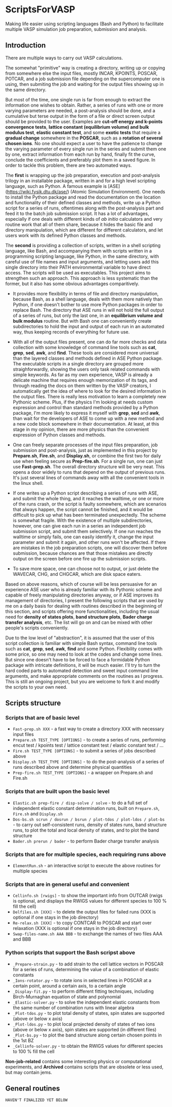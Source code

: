 ScriptsForVASP
==============
Making life easier using scripting languages (Bash and Python) to facilitate multiple VASP simulation job preparation, submission and analysis.

Introduction
--------------

There are multiple ways to carry out VASP calculations.

The somewhat "primitive" way is creating a directory, writing up or copying from somewhere else the input files, mostly INCAR, KPOINTS, POSCAR, POTCAR, and a job submission file depending on the supercomputer one is using, then submiting the job and waiting for the output files showing up in the same directory. 

But most of the time, one single run is far from enough to extract the information one wishes to obtain. Rather, a series of runs with one or more varying parameters are needed, a post-analysis should be done, and a cumulative but terse output in the form of a file or direct screen output should be provided to the user. Examples are __cut-off energy and k-points convergence tests__, __lattice constant (equilibrium volume) and bulk modulus test__, __elastic constant test__, and some __exotic tests__ that require a __gradual change__ somewhere in the __POSCAR__, such as a __rotation of several chosen ions__. No one should expect a user to have the patience to change the varying parameter of every single run in the series and submit them one by one, extract information from each run by hand, finally fit the curve, conclude the coefficients and preferably plot them in a saved figure. In order to tackle this problem, there are two automated ways.

The __first__ is wrapping up the job preparation, execution and post-analysis trilogy in an installable package, written in and for a high level scripting language, such as Python. A famous example is [ASE] (https://wiki.fysik.dtu.dk/ase/) (Atomic Simulation Environment). One needs to install the Python package and read the documentation on the location and functionality of their defined classes and methods, write up a Python script for a series of runs, oftentimes along with the post-analysis part and feed it to the batch job submission script. It has a lot of advantages, especially if one deals with different kinds of _ab initio_ calculators and very routine work that all of them share, because it hides the basic file and directory manipulation, which are different for different calculators, and let users work with its defined Python classes and methods.

The __second__ is providing a collection of scripts, written in a shell scripting language, like Bash, and accompanying them with scripts written in a programming scripting language, like Python, in the same directory, with careful use of file names and input arguments, and letting users add this single directory into their PATH environmental variable to have direct access. The scripts will be used as executables. This project aims to strengthen such an approach. This approach is less systematic than the former, but it also has some obvious advantages comparitively.

* It provides more flexibility in terms of file and directory manipulation, because Bash, as a shell language, deals with them more natively than Python, if one doesn't bother to use more Python packages in order to replace Bash. The directory that ASE runs in will not hold the full output of a series of runs, but only the last one, in an __equilibrium volume and bulk modulus__ routine. But with Bash one can conveniently create subdirectories to hold the input and output of each run in an automated way, thus keeping records of everything for future use.

* With all of the output files present, one can do far more checks and data collection with some knowledge of command line tools such as __cat__, __grep__, __sed__, __awk__, and __find__. These tools are considered more universal than the layered classes and methods defined in ASE Python package. The executable scripts in a single directory are grouped more straighforwardly, showing the users only task related commands with simple keywords. As far as my own experience, VASP is already a delicate machine that requires enough memorization of its tags, and through reading the docs on them written by the VASP creators, I automatically get the idea of where to look for the desired information in the output files. There is really less motivation to learn a completely new Pythonic scheme. Plus, if the physics I'm looking at needs custom expression and control than standard methods provided by a Python package, I'm more likely to express it myself with __grep__, __sed__ and __awk__, than wait for the developers of ASE to come up with a new method and a new code block somewhere in their documentation. At least, at this stage in my opinion, there are more physics than the convenient expression of Python classes and methods.

* One can freely separate processes of the input files preparation, job submission and post-analysis, just as implemented in this project by __Prepare.sh__, __Fire.sh__, and __Display.sh__, or combine the first two for daily use when feeling secure as __Prep-fire.sh__. For a single run, one can just use __Fast-prep.sh__. The overall directory structure will be very neat. This opens a door widely to runs that depend on the output of previous runs. It's just several lines of commands away with all the convenient tools in the linux shell.

* If one writes up a Python script describing a series of runs with ASE, and submit the whole thing, and it reaches the walltime, or one or more of the runs crash, or the script is faulty somewhere, which are scenarios that always happen, the script cannot be finished, and it would be difficult to pick up what has been terminated unexpectedly. The scheme is somewhat fragile. With the existence of multiple subdirectories, however, one can give each run in a series an independent job submission script, and submit them selectively. If one run reaches the walltime or simply fails, one can easily identify it, change the input parameter and submit it again, and other runs won't be affected. If there are mistakes in the job preparation scripts, one will discover them before submission, because chances are that those mistakes are directly output on the screen before one fire up the submission scripts.


* To save more space, one can choose not to output, or just delete the WAVECAR, CHG, and CHGCAR, which are disk space eaters.

Based on above reasons, which of course will be less persuasive for an experience ASE user who is already familiar with its Pythonic scheme and capable of freely manipulating directories anyway, or if ASE improves its management of directories, I present the following scripts that are used by me on a daily basis for dealing with routines described in the beginning of this section, and scripts offering more functionalities, including the usual need for __density of states plots__, __band structure plots__, __Bader charge transfer analysis__, etc. The list will go on and can be mixed with other people's scripts conveniently.

Due to the low level of "abstraction", it is assumed that the user of this script collection is familiar with simple Bash syntax, command line tools such as __cat__, __grep__, __sed__, __awk__, __find__ and some Python. Flexibility comes with some price, so one may need to look at the codes and change some lines. But since one doesn't have to be forced to face a formidable Python package with intricate definitions, it will be much easier. I'll try to turn the hard coded parts to automated detection and sweet input command line arguments, and make appropriate comments on the routines as I progress. This is still an ongoing project, but you are welcome to fork it and modify the scripts to your own need.

Scripts structure
---------------------

### Scripts that are of basic level

* `Fast-prep.sh XXX` - a fast way to create a directory XXX with necessary input files
* `Prepare.sh TEST_TYPE [OPTIONS]` - to create a series of runs, performing encut test / kpoints test / lattice constant test / elastic constant test / ...
* `Fire.sh TEST_TYPE [OPTIONS]` - to submit a series of jobs described above
* `Display.sh TEST_TYPE [OPTIONS]` - to do the post-analysis of a series of runs described above and determine physical quantities
* `Prep-fire.sh TEST_TYPE [OPTIONS]` - a wrapper on Prepare.sh and Fire.sh

### Scripts that are built upon the basic level

* `Elastic.sh prep-fire / disp-solve / solve` - to do a full set of independent elastic constant determination runs, built on `Prepare.sh`, `Fire.sh` and `Display.sh`
* `Dos-bs.sh scrun / dosrun / bsrun / plot-tdos / plot-ldos / plot-bs` - to carry out self-consistent runs, density of states runs, band structure runs, to plot the total and local density of states, and to plot the band structure
* `Bader.sh prerun / bader` - to perform Bader charge transfer analysis

### Scripts that are for multiple species, each requiring runs above

* `ElementRun.sh` - an interactive script to execute the above routines for multiple species

### Scripts that are in general useful and convenient

* `Cellinfo.sh [rwigs]` - to show the important info from OUTCAR (rwigs is optional, and displays the RWIGS values for different species to 100 % fill the cell)
* `Delfiles.sh [XXX]` - to delete the output files for failed runs (XXX is optional if one stays in the job directory)
* `Re-relax.sh [XXX]` - to copy CONTCAR to POSCAR and start over relaxation (XXX is optional if one stays in the job directory)
* `Swap-files-name.sh AAA BBB` - to exchange the names of two files AAA and BBB

### Python scripts that support the Bash scripst above

* `_Prepare-strain.py` - to add strain to the cell lattice vectors in POSCAR for a series of runs, determining the value of a combination of elastic constants
* `_Ions-rotator.py` - to rotate ions in selected lines in POSCAR at a certain point, around a certain axis, to a certain angle
* `_Display-fit.py` - to perform different fitting techniques, including Birch-Murnaghan equation of state and polynomial
* `_Elastic-solver.py` - to solve the independent elastic constants from the same number of combination runs with linear algebra
* `_Plot-tdos.py` - to plot total density of states, spin states are supported (above or below x axis)
* `_Plot-ldos.py` - to plot local projected density of states of two ions (above or below x axis), spin states are supported (in different files)
* `_Plot-bs.py` - to plot the band structure along certain chosen points in the 1st BZ
* `_Cellinfo-solver.py` - to obtain the RWIGS values for different species to 100 % fill the cell

__Non-job-related__ contains some interesting physics or computational experiments, and __Archived__ contains scripts that are obsolete or less used, but may contain jems.

General routines
---------------------
    HAVEN'T FINALIZED YET BELOW
